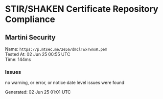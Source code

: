 # STIR/SHAKEN Certificate Repository Compliance

## Martini Security

Name: `https://p.mtsec.me/2e5a/dmclTwxrwnxK.pem`\
Tested At: 02 Jun 25 00:55 UTC\
Time: 144ms

### Issues

no warning, or error, or notice date level issues were found

Generated: 02 Jun 25 01:01 UTC